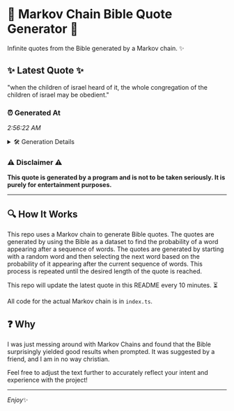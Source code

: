 # 📖 Markov Chain Bible Quote Generator 📖

Infinite quotes from the Bible generated by a Markov chain. ✨

## ✨ Latest Quote ✨
"when the children of israel heard of it, the whole congregation of the children of israel may be obedient."

### ⏰ Generated At
*2:56:22 AM*

<details>
    <summary>🛠️ Generation Details</summary>
    <p>
        <strong>🌱 Seed:</strong> when<br>
        <strong>🔄 Iterations:</strong> 18<br>
        <strong>📜 Context History:</strong><br>[ when ]: the<br>[ when, the ]: children<br>[ when, the, children ]: of<br>[ when, the, children, of ]: israel<br>[ when, the, children, of, israel ]: heard<br>[ when, the, children, of, israel, heard ]: of<br>[ the, children, of, israel, heard, of ]: it,<br>[ children, of, israel, heard, of, it, ]: the<br>[ of, israel, heard, of, it,, the ]: whole<br>[ israel, heard, of, it,, the, whole ]: congregation<br>[ heard, of, it,, the, whole, congregation ]: of<br>[ of, it,, the, whole, congregation, of ]: the<br>[ it,, the, whole, congregation, of, the ]: children<br>[ the, whole, congregation, of, the, children ]: of<br>[ whole, congregation, of, the, children, of ]: israel<br>[ congregation, of, the, children, of, israel ]: may<br>[ of, the, children, of, israel, may ]: be<br>[ the, children, of, israel, may, be ]: obedient.<br>
    </p>
</details>

### ⚠️ Disclaimer ⚠️
**This quote is generated by a program and is not to be taken seriously. It is purely for entertainment purposes.**

---

## 🔍 How It Works

This repo uses a Markov chain to generate Bible quotes. The quotes are generated by using the Bible as a dataset to find the probability of a word appearing after a sequence of words. The quotes are generated by starting with a random word and then selecting the next word based on the probability of it appearing after the current sequence of words. This process is repeated until the desired length of the quote is reached.

This repo will update the latest quote in this README every 10 minutes. ⏳

All code for the actual Markov chain is in `index.ts`.

## ❓ Why

I was just messing around with Markov Chains and found that the Bible surprisingly yielded good results when prompted. 
It was suggested by a friend, and I am in no way christian.

Feel free to adjust the text further to accurately reflect your intent and experience with the project!

---

*Enjoy*✨
